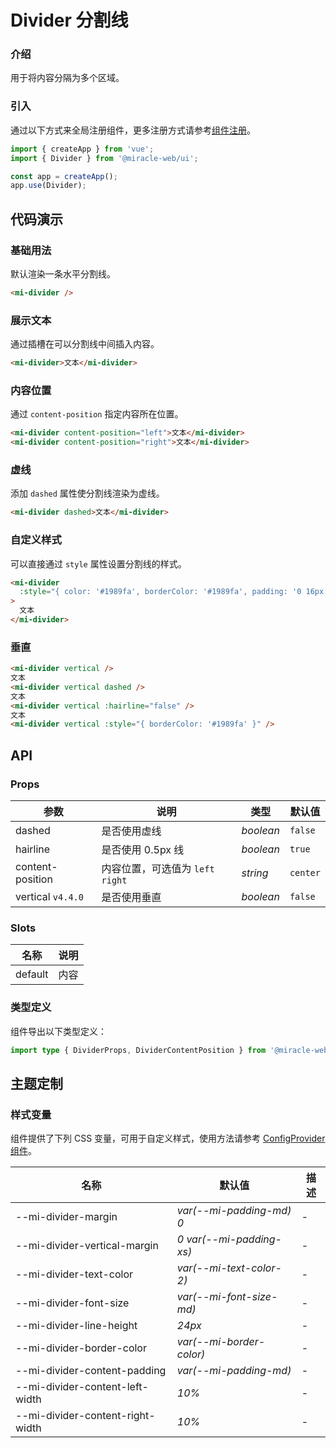 # Divider 分割线

### 介绍

用于将内容分隔为多个区域。

### 引入

通过以下方式来全局注册组件，更多注册方式请参考[组件注册](#/zh-CN/advanced-usage#zu-jian-zhu-ce)。

```js
import { createApp } from 'vue';
import { Divider } from '@miracle-web/ui';

const app = createApp();
app.use(Divider);
```

## 代码演示

### 基础用法

默认渲染一条水平分割线。

```html
<mi-divider />
```

### 展示文本

通过插槽在可以分割线中间插入内容。

```html
<mi-divider>文本</mi-divider>
```

### 内容位置

通过 `content-position` 指定内容所在位置。

```html
<mi-divider content-position="left">文本</mi-divider>
<mi-divider content-position="right">文本</mi-divider>
```

### 虚线

添加 `dashed` 属性使分割线渲染为虚线。

```html
<mi-divider dashed>文本</mi-divider>
```

### 自定义样式

可以直接通过 `style` 属性设置分割线的样式。

```html
<mi-divider
  :style="{ color: '#1989fa', borderColor: '#1989fa', padding: '0 16px' }"
>
  文本
</mi-divider>
```

### 垂直

```html
<mi-divider vertical />
文本
<mi-divider vertical dashed />
文本
<mi-divider vertical :hairline="false" />
文本
<mi-divider vertical :style="{ borderColor: '#1989fa' }" />
```

## API

### Props

| 参数              | 说明                              | 类型      | 默认值   |
| ----------------- | --------------------------------- | --------- | -------- |
| dashed            | 是否使用虚线                      | _boolean_ | `false`  |
| hairline          | 是否使用 0.5px 线                 | _boolean_ | `true`   |
| content-position  | 内容位置，可选值为 `left` `right` | _string_  | `center` |
| vertical `v4.4.0` | 是否使用垂直                      | _boolean_ | `false`  |

### Slots

| 名称    | 说明 |
| ------- | ---- |
| default | 内容 |

### 类型定义

组件导出以下类型定义：

```ts
import type { DividerProps, DividerContentPosition } from '@miracle-web/ui';
```

## 主题定制

### 样式变量

组件提供了下列 CSS 变量，可用于自定义样式，使用方法请参考 [ConfigProvider 组件](#/zh-CN/config-provider)。

| 名称                             | 默认值                   | 描述 |
| -------------------------------- | ------------------------ | ---- |
| --mi-divider-margin              | _var(--mi-padding-md) 0_ | -    |
| --mi-divider-vertical-margin     | _0 var(--mi-padding-xs)_ | -    |
| --mi-divider-text-color          | _var(--mi-text-color-2)_ | -    |
| --mi-divider-font-size           | _var(--mi-font-size-md)_ | -    |
| --mi-divider-line-height         | _24px_                   | -    |
| --mi-divider-border-color        | _var(--mi-border-color)_ | -    |
| --mi-divider-content-padding     | _var(--mi-padding-md)_   | -    |
| --mi-divider-content-left-width  | _10%_                    | -    |
| --mi-divider-content-right-width | _10%_                    | -    |
